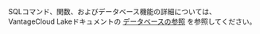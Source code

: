 SQLコマンド、関数、およびデータベース機能の詳細については、VantageCloud Lakeドキュメントの [データベースの参照](https://docs.teradata.com/access/sources/dita/topic?dita:mapPath=phg1621910019905.ditamap&dita:ditavalPath=pny1626732985837.ditaval&dita:topicPath=iuu1631208554799.dita) を参照してください。
